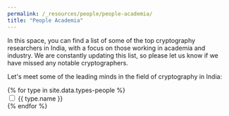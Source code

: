 ```yaml
---
permalink: /_resources/people/people-academia/
title: "People Academia"
---
```


In this space, you can find a list of some of the top cryptography researchers in India, with a focus on those working in academia and industry. We are constantly updating this list, so please let us know if we have missed any notable cryptographers.

Let's meet some of the leading minds in the field of cryptography in India:

<div class="row">
      <div class="col-xs-12">
        <!-- <div class="well"> -->
          <form class="form-inline">
            <div class="form-group">
              <!--<span class="mytitle">Category: </span> -->
              {% for type in site.data.types-people %}
              <div class="checkbox">
                <label>
                  <input type="checkbox" id="{{ type.tag }}-checkbox" class=""> {{ type.name }}
                </label>
              </div>
              {% endfor %}
            </div>
          </form>
        <!-- </div> -->
      </div>
</div>